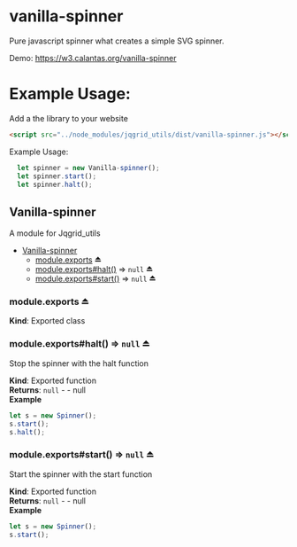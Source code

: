 # vanilla-spinner
Pure javascript spinner what creates a simple SVG spinner.

Demo:
  https://w3.calantas.org/vanilla-spinner

  # Example Usage:

  Add a the library to your website

  ```html
  <script src="../node_modules/jqgrid_utils/dist/vanilla-spinner.js"></script>
```


Example Usage:
```javascript
  let spinner = new Vanilla-spinner();
  let spinner.start();
  let spinner.halt();
```

<a name="module_Vanilla-spinner"></a>

## Vanilla-spinner
A module for Jqgrid_utils


* [Vanilla-spinner](#module_Vanilla-spinner)
    * [module.exports](#exp_module_Vanilla-spinner--module.exports) ⏏
    * [module.exports#halt()](#exp_module_Vanilla-spinner--module.exports+halt) ⇒ <code>null</code> ⏏
    * [module.exports#start()](#exp_module_Vanilla-spinner--module.exports+start) ⇒ <code>null</code> ⏏

<a name="exp_module_Vanilla-spinner--module.exports"></a>

### module.exports ⏏
**Kind**: Exported class  
<a name="exp_module_Vanilla-spinner--module.exports+halt"></a>

### module.exports#halt() ⇒ <code>null</code> ⏏
Stop the spinner with the halt function

**Kind**: Exported function  
**Returns**: <code>null</code> - - null  
**Example**  
```js
let s = new Spinner();
s.start();
s.halt();
```
<a name="exp_module_Vanilla-spinner--module.exports+start"></a>

### module.exports#start() ⇒ <code>null</code> ⏏
Start the spinner with the start function

**Kind**: Exported function  
**Returns**: <code>null</code> - - null  
**Example**  
```js
let s = new Spinner();
s.start();
```
